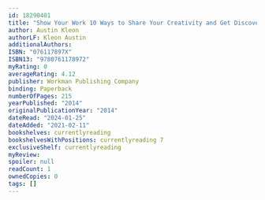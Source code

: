 ```yaml
---
id: 18290401
title: "Show Your Work 10 Ways to Share Your Creativity and Get Discovered"
author: Austin Kleon
authorLF: Kleon Austin
additionalAuthors: 
ISBN: "076117897X"
ISBN13: "9780761178972"
myRating: 0
averageRating: 4.12
publisher: Workman Publishing Company
binding: Paperback
numberOfPages: 215
yearPublished: "2014"
originalPublicationYear: "2014"
dateRead: "2024-01-25"
dateAdded: "2021-02-11"
bookshelves: currentlyreading
bookshelvesWithPositions: currentlyreading 7
exclusiveShelf: currentlyreading
myReview: 
spoiler: null
readCount: 1
ownedCopies: 0
tags: []
---
```


